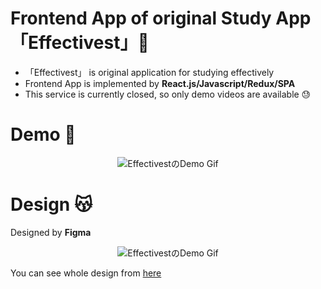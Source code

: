 # Frontend App of original Study App 「Effectivest」🥸
- 「Effectivest」 is original application for studying effectively
- Frontend App is implemented by **React.js/Javascript/Redux/SPA**
- This service is currently closed, so only demo videos are available 😓
# Demo 🤩

<div align="center">
<img src="https://user-images.githubusercontent.com/57289763/138626302-300a2218-0468-40ce-a36c-b71514f68b60.gif" alt="EffectivestのDemo Gif" />
</div>


# Design 😽
Designed by **Figma**

<div align="center">
<img src="https://user-images.githubusercontent.com/57289763/138722709-f122db54-7455-4953-9392-5d2d67b72df4.png" alt="EffectivestのDemo Gif" />
</div>

You can see whole design from [here](https://www.figma.com/file/DMpu2uYdx1iqZmInLJlrbS/Effectivest?node-id=0%3A1)
